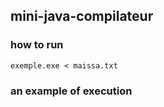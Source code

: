 ## mini-java-compilateur 

### how to run 

```
exemple.exe < maissa.txt 
```

### an example of execution




